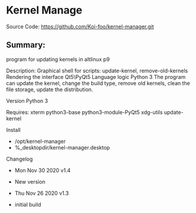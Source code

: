 Kernel Manage
=============

Source Code: https://github.com/Koi-foo/kernel-manager.git

Summary:
-------
program for updating kernels in altlinux p9

Description:
Graphical shell for scripts: update-kernel, remove-old-kernels
Rendering the interface Qt5\PyQt5
Language logic Python 3
The program can update the kernel, change the build type, remove old kernels, clean the file storage, update the distribution.

Version Python 3

Requires:
xterm
python3-base
python3-module-PyQt5
xdg-utils
update-kernel

Install
* /opt/kernel-manager
* %_desktopdir/kernel-manager.desktop

Changelog
* Mon Nov 30 2020 v1.4
- New version

* Thu Nov 26 2020 v1.3
- initial build
